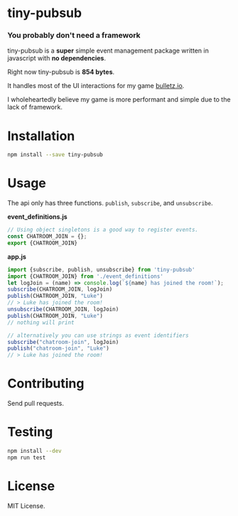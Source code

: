 # tiny-pubsub
### You probably don't need a framework
tiny-pubsub is a __super__ simple event management package written in javascript with __no dependencies__.

Right now tiny-pubsub is __854 bytes__.

It handles most of the UI interactions for my game [bulletz.io](https://bulletz.io).

I wholeheartedly believe my game is more performant and simple due to the lack of framework.

# Installation
```bash
npm install --save tiny-pubsub
```

# Usage
The api only has three functions.  `publish`, `subscribe`, and `unsubscribe`.

__event_definitions.js__
```javascript
// Using object singletons is a good way to register events.
const CHATROOM_JOIN = {};
export {CHATROOM_JOIN}
```
__app.js__
```javascript
import {subscribe, publish, unsubscribe} from 'tiny-pubsub'
import {CHATROOM_JOIN} from './event_definitions'
let logJoin = (name) => console.log(`${name} has joined the room!`);
subscribe(CHATROOM_JOIN, logJoin)
publish(CHATROOM_JOIN, "Luke")
// > Luke has joined the room!
unsubscribe(CHATROOM_JOIN, logJoin)
publish(CHATROOM_JOIN, "Luke")
// nothing will print

// alternatively you can use strings as event identifiers
subscribe("chatroom-join", logJoin)
publish("chatroom-join", "Luke")
// > Luke has joined the room!
```

# Contributing
Send pull requests.

# Testing
```bash
npm install --dev
npm run test
```

# License
MIT License.
